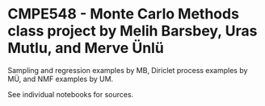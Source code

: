 # CMPE548 - Monte Carlo Methods class project by Melih Barsbey, Uras Mutlu, and Merve Ünlü

Sampling and regression examples by MB, Diriclet process examples by MÜ, and NMF examples by UM.

See individual notebooks for sources.
